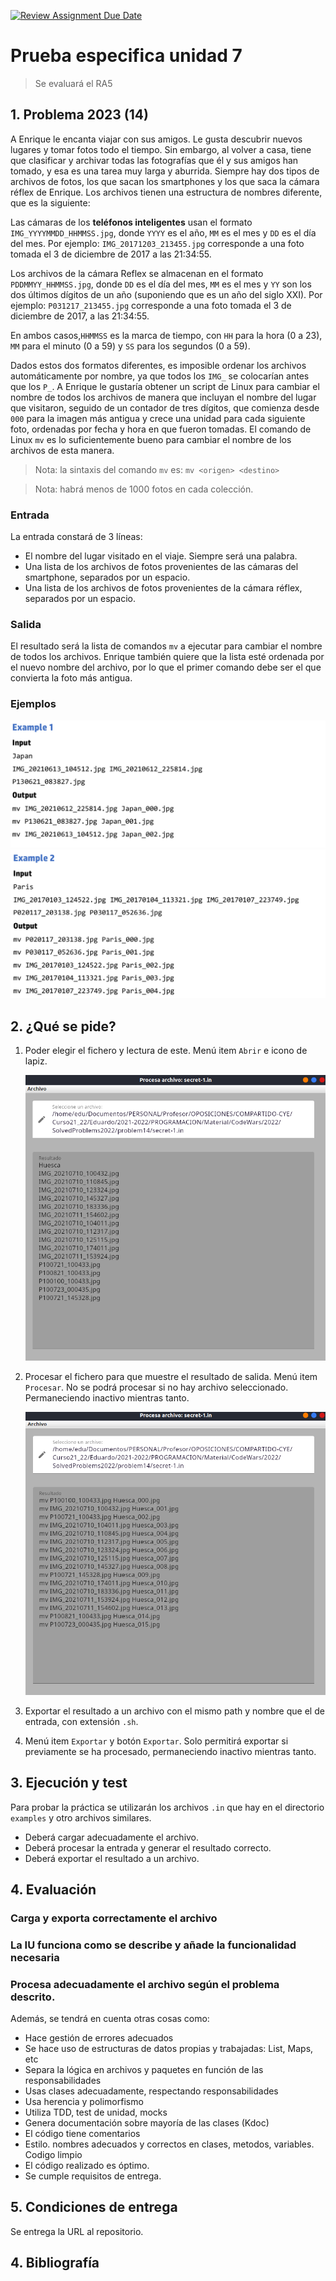 [![Review Assignment Due Date](https://classroom.github.com/assets/deadline-readme-button-24ddc0f5d75046c5622901739e7c5dd533143b0c8e959d652212380cedb1ea36.svg)](https://classroom.github.com/a/0m_96SBN)
# Prueba especifica unidad 7

> Se evaluará el RA5

## 1. Problema 2023 (14)

A Enrique le encanta viajar con sus amigos. Le gusta descubrir nuevos lugares y tomar fotos todo el tiempo. Sin
embargo, al volver a casa, tiene que clasificar y archivar todas las fotografías que él y sus amigos han tomado, y esa
es una tarea muy larga y aburrida. Siempre hay dos tipos de archivos de fotos, los que sacan los smartphones y los
que saca la cámara réflex de Enrique. Los archivos tienen una estructura de nombres diferente, que es la siguiente:

Las cámaras de los **teléfonos inteligentes** usan el formato `IMG_YYYYMMDD_HHMMSS.jpg`, donde `YYYY` es el año,
`MM` es el mes y `DD` es el día del mes. 
Por ejemplo: `IMG_20171203_213455.jpg` corresponde a una foto tomada el 3 de diciembre de 2017 a las 21:34:55.

Los archivos de la cámara Reflex se almacenan en el formato `PDDMMYY_HHMMSS.jpg`, donde `DD` es el día del
mes, `MM` es el mes y `YY` son los dos últimos dígitos de un año (suponiendo que es un año del siglo XXI). 
Por ejemplo: `P031217_213455.jpg` corresponde a una foto tomada el 3 de diciembre de 2017, a las 21:34:55.

En ambos casos,`HHMMSS` es la marca de tiempo, con `HH` para la hora (0 a 23), `MM` para el minuto (0 a 59) y `SS` para
los segundos (0 a 59).

Dados estos dos formatos diferentes, es imposible ordenar los archivos automáticamente por nombre, ya que todos los
`IMG_` se colocarían antes que los `P_`. A Enrique le gustaría obtener un script de Linux para cambiar el nombre de todos
los archivos de manera que incluyan el nombre del lugar que visitaron, seguido de un contador de tres dígitos, que
comienza desde `000` para la imagen más antigua y crece una unidad para cada siguiente foto, ordenadas por fecha y
hora en que fueron tomadas. El comando de Linux `mv` es lo suficientemente bueno para cambiar el nombre de los
archivos de esta manera.

> Nota: la sintaxis del comando `mv` es:
> `mv <origen> <destino>`

> Nota: habrá menos de 1000 fotos en cada colección.

### Entrada

La entrada constará de 3 líneas:

- El nombre del lugar visitado en el viaje. Siempre será una palabra.
- Una lista de los archivos de fotos provenientes de las cámaras del smartphone, separados por un espacio.
- Una lista de los archivos de fotos provenientes de la cámara réflex, separados por un espacio.

### Salida

El resultado será la lista de comandos `mv` a ejecutar para cambiar el nombre de todos los archivos. Enrique también quiere que la lista esté ordenada por el nuevo nombre del archivo, por lo que el primer comando debe ser el que convierta la foto más antigua.

### Ejemplos

![](./.OrdenaFotos_images/8d2ac3f0.png)
![](./.OrdenaFotos_images/2e21bdc7.png)

## 2. ¿Qué se pide?

1. Poder elegir el fichero y lectura de este. Menú item `Abrir` e icono de lapiz.

   ![img.png](./.OrdenaFotos_images/img.png)
2. Procesar el fichero para que muestre el resultado de salida. Menú item `Procesar`. No se podrá procesar si no hay archivo seleccionado. Permaneciendo inactivo mientras tanto.

   ![img.png](./.OrdenaFotos_images/img2.png)
3. Exportar el resultado a un archivo con el mismo path y nombre que el de entrada, con extensión `.sh`.

4. Menú item `Exportar` y botón `Exportar`. Solo permitirá exportar si previamente se ha procesado, permaneciendo inactivo mientras tanto.

## 3. Ejecución y test

Para probar la práctica se utilizarán los archivos `.in` que hay en el directorio `examples` y otro archivos similares.

- Deberá cargar adecuadamente el archivo.
- Deberá procesar la entrada y generar el resultado correcto.
- Deberá exportar el resultado a un archivo.

## 4. Evaluación

### Carga y exporta correctamente el archivo
### La IU funciona como se describe y añade la funcionalidad necesaria
### Procesa adecuadamente el archivo según el problema descrito.

Además, se tendrá en cuenta otras cosas como:
- Hace gestión de errores adecuados
- Se hace uso de estructuras de datos propias y trabajadas: List, Maps, etc
- Separa la lógica en archivos y paquetes en función de las responsabilidades
- Usas clases adecuadamente, respectando responsabilidades
- Usa herencia y polimorfismo
- Utiliza TDD, test de unidad, mocks
- Genera documentación sobre mayoría de las clases (Kdoc)
- El código tiene comentarios
- Estilo. nombres adecuados y correctos en clases, metodos, variables. Codigo limpio
- El código realizado es óptimo.
- Se cumple requisitos de entrega.

## 5. Condiciones de entrega

Se entrega la URL al repositorio.

## 4. Bibliografía

